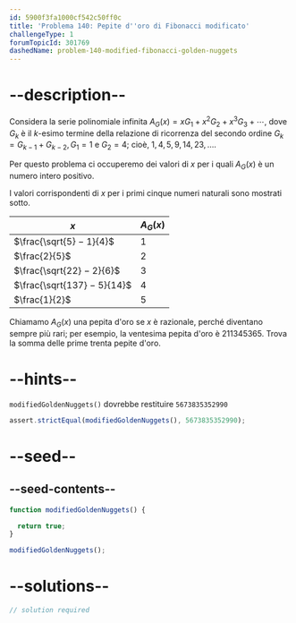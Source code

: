 ```yaml
---
id: 5900f3fa1000cf542c50ff0c
title: 'Problema 140: Pepite d''oro di Fibonacci modificato'
challengeType: 1
forumTopicId: 301769
dashedName: problem-140-modified-fibonacci-golden-nuggets
---
```


# --description--

Considera la serie polinomiale infinita $A_G(x) = xG_1 + x^2G_2 + x^3G_3 + \cdots$, dove $G_k$ è il $k$-esimo termine della relazione di ricorrenza del secondo ordine $G_k = G_{k − 1} + G_{k − 2}, G_1 = 1$ e $G_2 = 4$; cioè, $1, 4, 5, 9, 14, 23, \ldots$.

Per questo problema ci occuperemo dei valori di $x$ per i quali $A_G(x)$ è un numero intero positivo.

I valori corrispondenti di $x$ per i primi cinque numeri naturali sono mostrati sotto.

| $x$                           | $A_G(x)$ |
| ----------------------------- | -------- |
| $\frac{\sqrt{5} − 1}{4}$    | $1$      |
| $\frac{2}{5}$                | $2$      |
| $\frac{\sqrt{22} − 2}{6}$   | $3$      |
| $\frac{\sqrt{137} − 5}{14}$ | $4$      |
| $\frac{1}{2}$                | $5$      |

Chiamamo $A_G(x)$ una pepita d'oro se $x$ è razionale, perché diventano sempre più rari; per esempio, la ventesima pepita d'oro è 211345365. Trova la somma delle prime trenta pepite d'oro.

# --hints--

`modifiedGoldenNuggets()` dovrebbe restituire `5673835352990`

```js
assert.strictEqual(modifiedGoldenNuggets(), 5673835352990);
```

# --seed--

## --seed-contents--

```js
function modifiedGoldenNuggets() {

  return true;
}

modifiedGoldenNuggets();
```

# --solutions--

```js
// solution required
```
